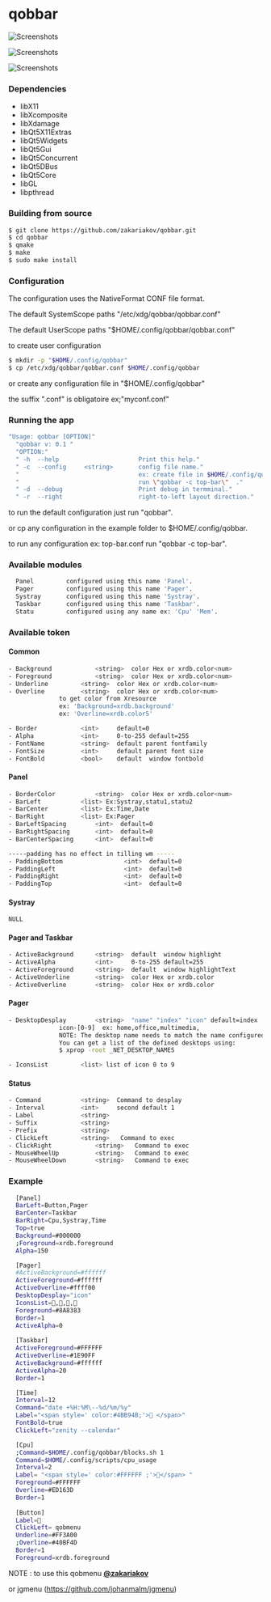 # qobbar

![Screenshots](https://github.com/zakariakov/qobbar/blob/master/example/qobbar3.jpg)

![Screenshots](https://github.com/zakariakov/qobbar/blob/master/example/qobbar4.png)

![Screenshots](https://github.com/zakariakov/qobbar/blob/master/example/qobbar1.png)


### Dependencies

- libX11
- libXcomposite
- libXdamage
- libQt5X11Extras
- libQt5Widgets
- libQt5Gui
- libQt5Concurrent
- libQt5DBus
- libQt5Core
- libGL
- libpthread


### Building from source


  ~~~ sh
  $ git clone https://github.com/zakariakov/qobbar.git
  $ cd qobbar
  $ qmake
  $ make
  $ sudo make install
  ~~~

### Configuration

 The configuration uses the NativeFormat CONF file format.

 The default SystemScope paths "/etc/xdg/qobbar/qobbar.conf"

 The default UserScope paths "$HOME/.config/qobbar/qobbar.conf" 

 to create user configuration 

  ~~~ sh
  $ mkdir -p "$HOME/.config/qobbar"
  $ cp /etc/xdg/qobbar/qobbar.conf $HOME/.config/qobbar
  ~~~

 or create any configuration file in "$HOME/.config/qobbar" 

 the suffix ".conf" is obligatoire ex;"myconf.conf"

### Running the app

  ~~~ sh
 "Usage: qobbar [OPTION]"
    "qobbar v: 0.1 "
    "OPTION:"
    " -h  --help                      Print this help."
    " -c  --config     <string>       config file name."
    "                                 ex: create file in $HOME/.config/qobbar/top-bar.conf "
    "                                 run \"qobbar -c top-bar\"  ."
    " -d  --debug                     Print debug in termminal."
    " -r  --right                     right-to-left layout direction."
  ~~~

to run the default configuration just run "qobbar".

or cp any configuration in the example folder to $HOME/.config/qobbar.

to run any configuration ex: top-bar.conf run "qobbar -c top-bar".

### Available modules

  ~~~ sh
    Panel         configured using this name 'Panel'.
    Pager         configured using this name 'Pager'.
    Systray       configured using this name 'Systray'.
    Taskbar       configured using this name 'Taskbar'.
    Statu         configured using any name ex: 'Cpu' 'Mem'.

  ~~~ 

### Available token                                       

#### Common 

  ~~~ sh
- Background			<string>  color Hex or xrdb.color<num>
- Foreground			<string>  color Hex or xrdb.color<num>
- Underline			<string>  color Hex or xrdb.color<num>
- Overline			<string>  color Hex or xrdb.color<num>
				to get color from Xresource 
				ex: 'Background=xrdb.background'
				ex: 'Overline=xrdb.color5'

- Border			<int>     default=0
- Alpha				<int>     0-to-255 default=255
- FontName			<string>  default parent fontfamily
- FontSize			<int>     default parent font size
- FontBold			<bool>    default  window fontbold
  ~~~

#### Panel 

  ~~~ sh
- BorderColor			<string>  color Hex or xrdb.color<num>
- BarLeft			<list> Ex:Systray,statu1,statu2
- BarCenter			<list> Ex:Time,Date
- BarRight			<list> Ex:Pager
- BarLeftSpacing		<int>  default=0
- BarRightSpacing		<int>  default=0
- BarCenterSpacing		<int>  default=0

 -----padding has no effect in tilling wm -----
- PaddingBottom                 <int>  default=0
- PaddingLeft                   <int>  default=0
- PaddingRight                  <int>  default=0
- PaddingTop                    <int>  default=0

  ~~~

#### Systray
 ~~~ sh
 NULL
 ~~~ 

#### Pager and Taskbar

  ~~~ sh
- ActiveBackground		<string>  default  window highlight
- ActiveAlpha 			<int>     0-to-255 default=255
- ActiveForeground		<string>  default  window highlightText
- ActiveUnderline		<string>  color Hex or xrdb.color
- ActiveOverline		<string>  color Hex or xrdb.color
  ~~~

#### Pager 

  ~~~ sh
- DesktopDesplay		<string>  "name" "index" "icon" default=index
 				icon-[0-9]  ex: home,office,multimedia,
				NOTE: The desktop name needs to match the name configured by the WM
 				You can get a list of the defined desktops using:
				$ xprop -root _NET_DESKTOP_NAMES

- IconsList			<list> list of icon 0 to 9
  ~~~

#### Status 

  ~~~ sh
- Command			<string>  Command to desplay
- Interval			<int>     second default 1
- Label				<string>  
- Suffix			<string>  
- Prefix			<string>  
- ClickLeft			<string>   Command to exec
- ClickRight			<string>   Command to exec
- MouseWheelUp			<string>   Command to exec
- MouseWheelDown		<string>   Command to exec

  ~~~


### Example 
  ~~~ sh
	[Panel]
	BarLeft=Button,Pager
	BarCenter=Taskbar
	BarRight=Cpu,Systray,Time
	Top=true
	Background=#000000
	;Foreground=xrdb.foreground
	Alpha=150

	[Pager]
	#ActiveBackground=#ffffff
	ActiveForeground=#ffffff
	ActiveOverline=#ffff00
	DesktopDesplay="icon"
	IconsList=,,,
	Foreground=#8A8383
	Border=1
	ActiveAlpha=0
	
	[Taskbar]
	ActiveForeground=#FFFFFF
	ActiveOverline=#1E90FF
	ActiveBackground=#ffffff
	ActiveAlpha=20
	Border=1

	[Time]
	Interval=12
	Command="date +%H:%M\--%d/%m/%y"
	Label="<span style=' color:#4BB94B;'> </span>"
	FontBold=true
	ClickLeft="zenity --calendar"

	[Cpu]
	;Command=$HOME/.config/qobbar/blocks.sh 1
	Command=$HOME/.config/scripts/cpu_usage
	Interval=2
	Label= "<span style=' color:#FFFFFF ;'></span> "	
	Foreground=#FFFFFF
	Overline=#ED163D
	Border=1
	
	[Button]
	Label=
	ClickLeft= qobmenu
	Underline=#FF3A00
	;Overline=#40BF4D
	Border=1
	Foreground=xrdb.foreground
  ~~~

NOTE : to use this qobmenu [**@zakariakov**](https://github.com/zakariakov/qobmenu)

or jgmenu (https://github.com/johanmalm/jgmenu)


